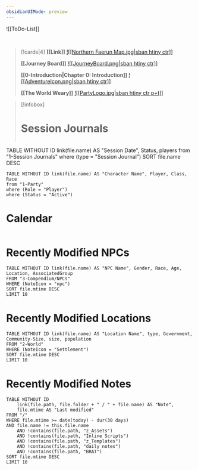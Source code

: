 ```yaml
---
obsidianUIMode: preview
---
```


![[ToDo-List]]

<br>

> [!cards|4]
> **[[Link]]**
> [![[Northern Faerun Map.jpg\|sban htiny ctr]]](Lampoteuo)
> 
> **[[Journey Board]]**
> [![[JourneyBoard.png\|sban htiny ctr]]](Journey%20Board.md)
>
> **[[0-Introduction|Chapter 0: Introduction]]**
> [![[AdventureIcon.png\|sban htiny ctr]]](0-Introduction)
> 
> **[[The World Weary]]**
> [![[PartyLogo.jpg\|sban htiny ctr p+t]]](The%20World%20Weary)


> [!infobox]
> # Session Journals
> ```dataview
TABLE WITHOUT ID link(file.name) AS "Session Date", Status, players
from "1-Session Journals"
where (type = "Session Journal")
SORT file.name DESC

```dataview  
TABLE WITHOUT ID link(file.name) AS "Character Name", Player, Class, Race  
from "1-Party"  
where (Role = "Player")  
where (Status = "Active")  
```

# Calendar
```calendarium
```

# Recently Modified NPCs

```dataview  
TABLE WITHOUT ID link(file.name) AS "NPC Name", Gender, Race, Age, Location, AssociatedGroup  
FROM "3-Compendium/NPCs"
WHERE (NoteIcon = "npc") 
SORT file.mtime DESC
LIMIT 10
```

# Recently Modified Locations

```dataview  
TABLE WITHOUT ID link(file.name) AS "Location Name", type, Government, Community-Size, size, population  
FROM "2-World"
WHERE (NoteIcon = "Settlement")  
SORT file.mtime DESC
LIMIT 10
```


# Recently Modified Notes
```dataview
TABLE WITHOUT ID
    link(file.path, file.folder + " / " + file.name) AS "Note",
    file.mtime AS "Last modified"
FROM "/"
WHERE file.mtime >= date(today) - dur(30 days)
AND file.name != this.file.name
    AND !contains(file.path, "z_Assets")
    AND !contains(file.path, "Inline Scripts")
    AND !contains(file.path, "z_Templates")
    AND !contains(file.path, "daily notes")
    AND !contains(file.path, "BRAT")
SORT file.mtime DESC
LIMIT 10
```
